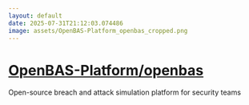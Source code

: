 ```yaml
---
layout: default
date: 2025-07-31T21:12:03.074486
image: assets/OpenBAS-Platform_openbas_cropped.png
---
```


# [OpenBAS-Platform/openbas](https://github.com/OpenBAS-Platform/openbas)

Open-source breach and attack simulation platform for security teams
